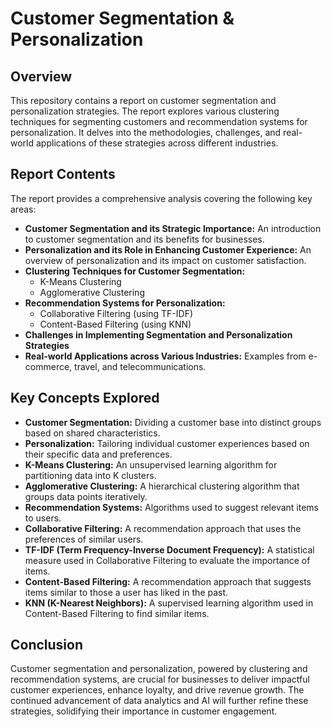 

# Customer Segmentation & Personalization

## Overview

This repository contains a report on customer segmentation and personalization strategies. The report explores various clustering techniques for segmenting customers and recommendation systems for personalization. It delves into the methodologies, challenges, and real-world applications of these strategies across different industries.

## Report Contents

The report provides a comprehensive analysis covering the following key areas:

* **Customer Segmentation and its Strategic Importance:** An introduction to customer segmentation and its benefits for businesses.
* **Personalization and its Role in Enhancing Customer Experience:** An overview of personalization and its impact on customer satisfaction.
* **Clustering Techniques for Customer Segmentation:**
    * K-Means Clustering
    * Agglomerative Clustering
* **Recommendation Systems for Personalization:**
    * Collaborative Filtering (using TF-IDF)
    * Content-Based Filtering (using KNN)
* **Challenges in Implementing Segmentation and Personalization Strategies**
* **Real-world Applications across Various Industries:** Examples from e-commerce, travel, and telecommunications.

## Key Concepts Explored

* **Customer Segmentation:** Dividing a customer base into distinct groups based on shared characteristics.
* **Personalization:** Tailoring individual customer experiences based on their specific data and preferences.
* **K-Means Clustering:** An unsupervised learning algorithm for partitioning data into K clusters.
* **Agglomerative Clustering:** A hierarchical clustering algorithm that groups data points iteratively.
* **Recommendation Systems:** Algorithms used to suggest relevant items to users.
* **Collaborative Filtering:** A recommendation approach that uses the preferences of similar users.
* **TF-IDF (Term Frequency-Inverse Document Frequency):** A statistical measure used in Collaborative Filtering to evaluate the importance of items.
* **Content-Based Filtering:** A recommendation approach that suggests items similar to those a user has liked in the past.
* **KNN (K-Nearest Neighbors):** A supervised learning algorithm used in Content-Based Filtering to find similar items.


## Conclusion

Customer segmentation and personalization, powered by clustering and recommendation systems, are crucial for businesses to deliver impactful customer experiences, enhance loyalty, and drive revenue growth. The continued advancement of data analytics and AI will further refine these strategies, solidifying their importance in customer engagement.
